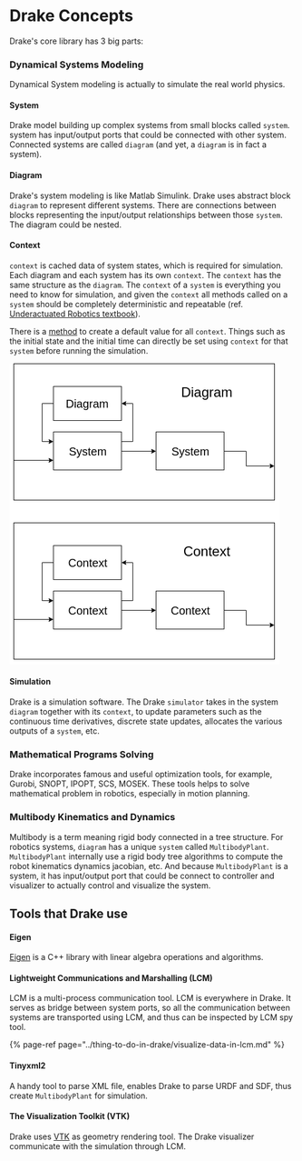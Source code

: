 # Drake Concepts

Drake's core library has 3 big parts:

### Dynamical Systems Modeling

Dynamical System modeling is actually to simulate the real world physics.

#### System

Drake model building up complex systems from small blocks called `system`. system has input/output ports that could be connected with other system. Connected systems are called `diagram` \(and yet, a `diagram` is in fact a system\).

#### Diagram

Drake's system modeling is like Matlab Simulink. Drake uses abstract block `diagram` to represent different systems. There are connections between blocks representing the input/output relationships between those `system`. The diagram could be nested.

#### Context

`context` is cached data of system states, which is required for simulation. Each diagram and each system has its own `context`. The `context` has the same structure as the `diagram`. The `context` of a `system` is everything you need to know for simulation, and given the `context` all methods called on a `system` should be completely deterministic and repeatable \(ref. [Underactuated Robotics textbook](http://underactuated.csail.mit.edu/underactuated.html?chapter=systems)\).

There is a [method](https://drake.mit.edu/doxygen_cxx/classdrake_1_1systems_1_1_system.html#ab4e6ee413f4f47a20f6dcc2cbd831b88) to create a default value for all `context`. Things such as the initial state and the initial time can directly be set using `context` for that `system` before running the simulation.

![](../.gitbook/assets/diagram.png)

#### Simulation

Drake is a simulation software. The Drake `simulator` takes in the system `diagram` together with its `context`, to update parameters such as the continuous time derivatives, discrete state updates, allocates the various outputs of a `system`, etc.

### Mathematical Programs Solving

Drake incorporates famous and useful optimization tools, for example, Gurobi, SNOPT, IPOPT, SCS, MOSEK. These tools helps to solve mathematical problem in robotics, especially in motion planning.

### Multibody Kinematics and Dynamics

Multibody is a term meaning rigid body connected in a tree structure. For robotics systems, `diagram` has a unique `system` called `MultibodyPlant`. `MultibodyPlant` internally use a rigid body tree algorithms to compute the robot kinematics dynamics jacobian, etc. And because `MultibodyPlant` is a system, it has input/output port that could be connect to controller and visualizer to actually control and visualize the system.

## Tools that Drake use

#### Eigen

[Eigen](http://eigen.tuxfamily.org/index.php?title=Main_Page) is a C++ library with linear algebra operations and algorithms.

#### Lightweight Communications and Marshalling \(LCM\)

LCM is a multi-process communication tool. LCM is everywhere in Drake. It serves as bridge between system ports, so all the communication between systems are transported using LCM, and thus can be inspected by LCM spy tool.

{% page-ref page="../thing-to-do-in-drake/visualize-data-in-lcm.md" %}

#### Tinyxml2

A handy tool to parse XML file, enables Drake to parse URDF and SDF, thus create `MultibodyPlant` for simulation.

#### The Visualization Toolkit \(VTK\)

Drake uses [VTK](https://vtk.org/) as geometry rendering tool. The Drake visualizer communicate with the simulation through LCM.

